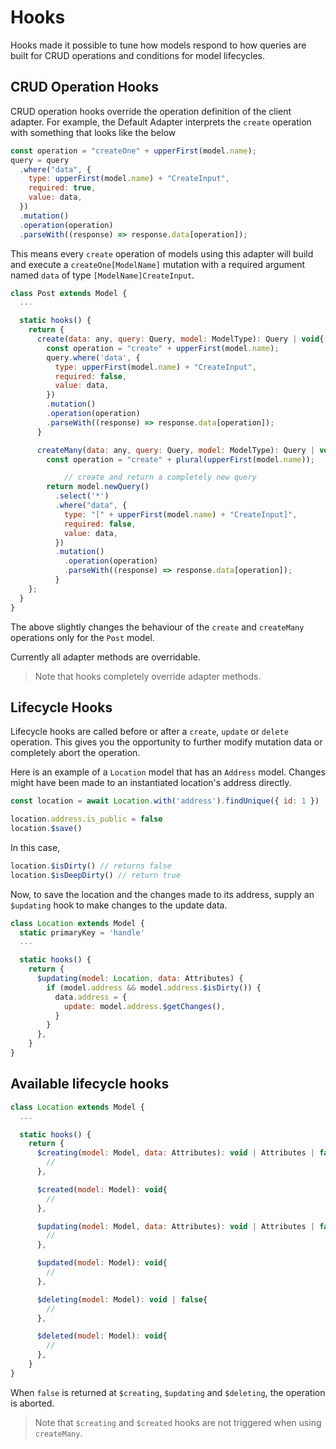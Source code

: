 # Hooks

Hooks made it possible to tune how models respond to how queries are built for CRUD operations and conditions for model lifecycles.

## CRUD Operation Hooks

CRUD operation hooks override the operation definition of the client adapter. For example, the Default Adapter interprets the `create` operation with something that looks like the below

```javascript
const operation = "createOne" + upperFirst(model.name);
query = query
  .where("data", {
    type: upperFirst(model.name) + "CreateInput",
    required: true,
    value: data,
  })
  .mutation()
  .operation(operation)
  .parseWith((response) => response.data[operation]);
```

This means every `create` operation of models using this adapter will build and execute a `createOne[ModelName]` mutation with a required argument named `data` of type `[ModelName]CreateInput`.


```javascript
class Post extends Model {
  ...

  static hooks() {
    return {
      create(data: any, query: Query, model: ModelType): Query | void{
        const operation = "create" + upperFirst(model.name);
        query.where('data', {
          type: upperFirst(model.name) + "CreateInput",
          required: false,
          value: data,
        })
        .mutation()
        .operation(operation)
        .parseWith((response) => response.data[operation]);
      }

      createMany(data: any, query: Query, model: ModelType): Query | void{
        const operation = "create" + plural(upperFirst(model.name));

		    // create and return a completely new query
        return model.newQuery()
          .select('*')
          .where("data", {
            type: "[" + upperFirst(model.name) + "CreateInput]",
            required: false,
            value: data,
          })
          .mutation()
            .operation(operation)
            .parseWith((response) => response.data[operation]);
          }
    };
  }
}
```

The above slightly changes the behaviour of the `create` and `createMany` operations only for the `Post` model.

Currently all adapter methods are overridable.

> Note that hooks completely override adapter methods.



## Lifecycle Hooks

Lifecycle hooks are called before or after a `create`, `update` or `delete` operation. This gives you the opportunity to further modify mutation data or completely abort the operation.

Here is an example of a `Location` model that has an `Address` model. Changes might have been made to an instantiated location's address directly.

```javascript
const location = await Location.with('address').findUnique({ id: 1 })

location.address.is_public = false
location.$save()
```

In this case,

```javascript
location.$isDirty() // returns false
location.$isDeepDirty() // return true
```

Now, to save the location and the changes made to its address, supply an `$updating` hook to make changes to the update data.

```javascript
class Location extends Model {
  static primaryKey = 'handle'
  ...

  static hooks() {
    return {
      $updating(model: Location, data: Attributes) {
        if (model.address && model.address.$isDirty()) {
          data.address = {
            update: model.address.$getChanges(),
          }
        }
      },
    }
}
```



## Available lifecycle hooks

```javascript
class Location extends Model {
  ...

  static hooks() {
    return {
      $creating(model: Model, data: Attributes): void | Attributes | false{
        //
      },

      $created(model: Model): void{
        //
      },

      $updating(model: Model, data: Attributes): void | Attributes | false{
        //
      },

      $updated(model: Model): void{
        //
      },

      $deleting(model: Model): void | false{
        //
      },

      $deleted(model: Model): void{
        //
      },
    }
}
```

When `false` is returned at `$creating`,  `$updating` and `$deleting`, the operation is aborted.

> Note that `$creating` and `$created` hooks are not triggered when using `createMany`.



